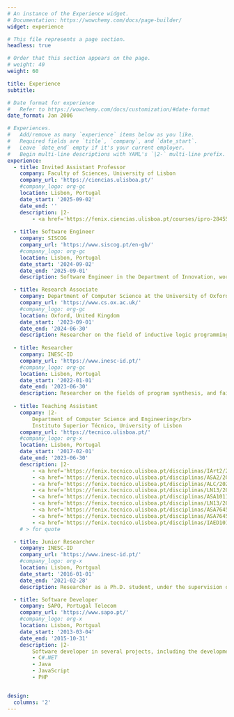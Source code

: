 ```yaml
---
# An instance of the Experience widget.
# Documentation: https://wowchemy.com/docs/page-builder/
widget: experience

# This file represents a page section.
headless: true

# Order that this section appears on the page.
# weight: 40
weight: 60

title: Experience
subtitle:

# Date format for experience
#   Refer to https://wowchemy.com/docs/customization/#date-format
date_format: Jan 2006

# Experiences.
#   Add/remove as many `experience` items below as you like.
#   Required fields are `title`, `company`, and `date_start`.
#   Leave `date_end` empty if it's your current employer.
#   Begin multi-line descriptions with YAML's `|2-` multi-line prefix.
experience:
  - title: Invited Assistant Professor
    company: Faculty of Sciences, University of Lisbon
    company_url: 'https://ciencias.ulisboa.pt/'
    #company_logo: org-gc
    location: Lisbon, Portugal
    date_start: '2025-09-02'
    date_end: ''
    description: |2-
        - <a href='https://fenix.ciencias.ulisboa.pt/courses/ipro-284554468271471' target="_blank">Introduction to Programming</a> (Fall 2025/2026)
        
  - title: Software Engineer
    company: SISCOG
    company_url: 'https://www.siscog.pt/en-gb/'
    #company_logo: org-gc
    location: Lisbon, Portugal
    date_start: '2024-09-02'
    date_end: '2025-09-01'
    description: Software Engineer in the Department of Innovation, working on Train Schedules.

  - title: Research Associate
    company: Department of Computer Science at the University of Oxford
    company_url: 'https://www.cs.ox.ac.uk/'
    #company_logo: org-gc
    location: Oxford, United Kingdom
    date_start: '2023-09-01'
    date_end: '2024-06-30'
    description: Researcher on the field of inductive logic programming.
    
  - title: Researcher
    company: INESC-ID
    company_url: 'https://www.inesc-id.pt/'
    #company_logo: org-gc
    location: Lisbon, Portugal
    date_start: '2022-01-01'
    date_end: '2023-06-30'
    description: Researcher on the fields of program synthesis, and fairness in machine learning.
        
  - title: Teaching Assistant
    company: |2-
        Department of Computer Science and Engineering</br>
        Instituto Superior Técnico, University of Lisbon
    company_url: 'https://tecnico.ulisboa.pt/'
    #company_logo: org-x
    location: Lisbon, Portugal
    date_start: '2017-02-01'
    date_end: '2023-06-30'
    description: |2-
        - <a href='https://fenix.tecnico.ulisboa.pt/disciplinas/IArt2/2022-2023/2-semestre' target="_blank">Artificial Intelligence</a> (Spring 2022/2023 - 4th Quarter)
        - <a href='https://fenix.tecnico.ulisboa.pt/disciplinas/ASA2/2022-2023/1-semestre' target="_blank">Analysis and Synthesis of Algorithms</a> (Fall 2022/2023 - 2nd Quarter)
        - <a href='https://fenix.tecnico.ulisboa.pt/disciplinas/ALC/2022-2023/1-semestre' target="_blank">Algorithms for Computational Logic</a> (Fall 2022/2023 - 1st Quarter)
        - <a href='https://fenix.tecnico.ulisboa.pt/disciplinas/LN13/2020-2021/1-semestre' target="_blank">Natural Language</a> (Fall 2020/2021)
        - <a href='https://fenix.tecnico.ulisboa.pt/disciplinas/ASA101113264/2019-2020/2-semestre' target="_blank">Analysis and Synthesis of Algorithms</a> (Spring 2019/2020)
        - <a href='https://fenix.tecnico.ulisboa.pt/disciplinas/LN13/2019-2020/1-semestre' target="_blank">Natural Language</a> (Fall 2019/2020)
        - <a href='https://fenix.tecnico.ulisboa.pt/disciplinas/ASA7645111326/2018-2019/2-semestre' target="_blank">Analysis and Synthesis of Algorithms</a> (Spring 2018/2019)
        - <a href='https://fenix.tecnico.ulisboa.pt/disciplinas/ASA7645111326/2017-2018/2-semestre' target="_blank">Analysis and Synthesis of Algorithms</a> (Spring 2017/2018)
        - <a href='https://fenix.tecnico.ulisboa.pt/disciplinas/IAED10111326/2016-2017/2-semestre' target="_blank">Introduction to Algorithms and Data Structures</a> (Spring 2016/2017)
    # > for quote

  - title: Junior Researcher
    company: INESC-ID
    company_url: 'https://www.inesc-id.pt/'
    #company_logo: org-x
    location: Lisbon, Portgual
    date_start: '2016-01-01'
    date_end: '2021-02-28'
    description: Researcher as a Ph.D. student, under the supervision of <a href='https://arsr.inesc-id.pt/~ptgm/' target="_blank">Prof. Pedro Monteiro</a> and <a href='https://sat.inesc-id.pt/~ines/' target="_blank">Prof. Inês Lynce</a> , on revision of logical models of biological regulatory networks.

  - title: Software Developer
    company: SAPO, Portugal Telecom
    company_url: 'https://www.sapo.pt/'
    #company_logo: org-x
    location: Lisbon, Portgual
    date_start: '2013-03-04'
    date_end: '2015-10-31'
    description: |2-
        Software developer in several projects, including the development of web services, and thematic websites.
        - C#.NET
        - Java
        - JavaScript
        - PHP


design:
  columns: '2'
---
```

